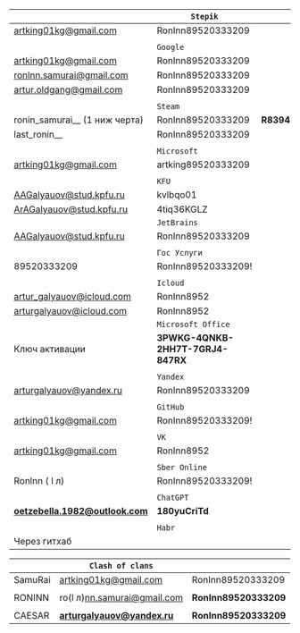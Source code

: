 

|                                 | `Stepik`                          |            |
| ------------------------------- | --------------------------------- | ---------- |
| artking01kg@gmail.com           | RonInn89520333209                 |            |
|                                 |                                   |            |
|                                 | `Google`                          |            |
| artking01kg@gmail.com           | RonInn89520333209                 |            |
| ronlnn.samurai@gmail.com        | RonInn89520333209                 |            |
| artur.oldgang@gmail.com         | RonInn89520333209                 |            |
|                                 |                                   |            |
|                                 | `Steam`                           |            |
| ronin_samurai__ (1 ниж черта)   | RonInn89520333209                 | **R83945** |
| last_ronin__                    | RonInn89520333209                 |            |
|                                 |                                   |            |
|                                 | `Microsoft`                       |            |
| artking01kg@gmail.com           | artking89520333209                |            |
|                                 |                                   |            |
|                                 | `KFU`                             |            |
| AAGalyauov@stud.kpfu.ru         | kvlbqo01                          |            |
| ArAGalyauov@stud.kpfu.ru        | 4tiq36KGLZ<br>                    |            |
|                                 | `JetBrains`                       |            |
| AAGalyauov@stud.kpfu.ru         | RonInn89520333209                 |            |
|                                 |                                   |            |
|                                 | `Гос Услуги`                      |            |
| 89520333209                     | RonInn89520333209!                |            |
|                                 |                                   |            |
|                                 | `Icloud`                          |            |
| artur_galyauov@icloud.com       | RonInn8952                        |            |
| arturgalyauov@icloud.com        | RonInn8952                        |            |
|                                 | `Microsoft Office`                |            |
| Ключ активации                  | **3PWKG-4QNKB-2HH7T-7GRJ4-847RX** |            |
|                                 |                                   |            |
|                                 | `Yandex`                          |            |
| arturgalyauov@yandex.ru         | RonInn89520333209                 |            |
|                                 |                                   |            |
|                                 | `GitHub`                          |            |
| artking01kg@gmail.com           | RonInn89520333209!                |            |
|                                 |                                   |            |
|                                 | `VK`                              |            |
| artking01kg@gmail.com           | RonInn8952                        |            |
|                                 |                                   |            |
|                                 | `Sber Online`                     |            |
| Ronlnn (  l л)                  | RonInn89520333209!                |            |
|                                 |                                   |            |
|                                 | `ChatGPT`                         |            |
| **oetzebella.1982@outlook.com** | **180yuCriTd**                    |            |
|                                 |                                   |            |
|                                 | `Habr`                            |            |
| Через гитхаб                    |                                   |            |

















|         | `Clash of clans`                                              |                       |
| ------- | ------------------------------------------------------------- | --------------------- |
| SamuRai | artking01kg@gmail.com                                         | RonInn89520333209     |
|         |                                                               |                       |
| RONINN  | ro(l л)nn.samurai@gmail.com                                   | **RonInn89520333209** |
|         |                                                               |                       |
| CAESAR  | **[arturgalyauov@yandex.ru](mailto:arturgalyauov@yandex.ru)** | **RonInn89520333209** |
